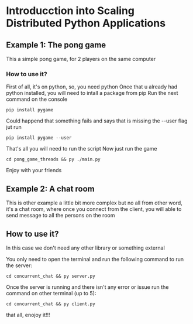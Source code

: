 # Introducction into Scaling Distributed Python Applications

## Example 1: The pong game
This a simple pong game, for 2 players on the same computer
### How to use it?
First of all, it's on python, so, you need python
Once that u already had python installed, you will need to intall a package from pip
Run the next command on the console
```
pip install pygame
```
Could happend that something fails and says that is missing the --user flag
jut run
```
pip install pygame --user
```
That's all you will need to run the script
Now just run the game
```
cd pong_game_threads && py ./main.py
```
Enjoy with your friends

## Example 2: A chat room
This is other example a little bit more complex but no all from other word, it's a chat room, where once you connect from the client, you will able to send message to all the persons on the room

## How to use it?
In this case we don't need any other library or something external

You only need to open the terminal and run the following command to run the server:
```
cd concurrent_chat && py server.py
```

Once the server is running and there isn't any error or issue
run the command on other terminal (up to 5):
```
cd concurrent_chat && py client.py
```
that all, enojoy it!!!